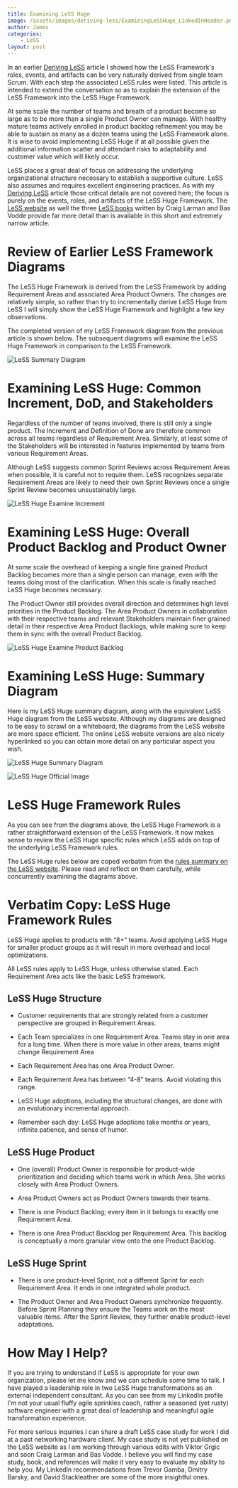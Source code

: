 ```yaml
---
title: Examining LeSS Huge
image: /assets/images/deriving-less/ExaminingLeSSHuge_LinkedInHeader.png
author: James
categories: 
    - LeSS
layout: post
---
```


In an earlier [Deriving LeSS]({{site.baseurl}}/blog/deriving-less/) article I showed how the LeSS Framework's roles, events, and artifacts can be very naturally derived from single team Scrum. With each step the associated LeSS rules were listed. This article is intended to extend the conversation so as to explain the extension of the LeSS Framework into the LeSS Huge Framework.

At some scale the number of teams and breath of a product become so large as to be more than a single Product Owner can manage. With healthy mature teams actively enrolled in product backlog refinement you may be able to sustain as many as a dozen teams using the LeSS Framework alone. It is wise to avoid implementing LeSS Huge if at all possible given the additional information scatter and attendant risks to adaptability and customer value which will likely occur.

LeSS places a great deal of focus on addressing the underlying organizational structure necessary to establish a supportive culture. LeSS also assumes and requires excellent engineering practices. As with my [Deriving LeSS]({{site.baseurl}}/blog/deriving-less/) article those critical details are not covered here; the focus is purely on the events, roles, and artifacts of the LeSS Huge Framework. The [LeSS website](https://less.works) as well the three [LeSS books](https://less.works/resources/learning-resources/books) written by Craig Larman and Bas Vodde provide far more detail than is available in this short and extremely narrow article.

# Review of Earlier LeSS Framework Diagrams

The LeSS Huge Framework is derived from the LeSS Framework by adding Requirement Areas and associated Area Product Owners. The changes are relatively simple, so rather than try to incrementally derive LeSS Huge from LeSS I will simply show the LeSS Huge Framework and highlight a few key observations.

The completed version of my LeSS Framework diagram from the previous article is shown below. The subsequent diagrams will examine the LeSS Huge Framework in comparison to the LeSS Framework.


![LeSS Summary Diagram]({{site.baseurl}}/assets/images/deriving-less/LeSS_Summary_Diagram-WithTitle.png)

# Examining LeSS Huge: Common Increment, DoD, and Stakeholders

Regardless of the number of teams involved, there is still only a single product. The Increment and Definition of Done are therefore common across all teams regardless of Requirement Area. Similarly, at least some of the Stakeholders will be interested in features implemented by teams from various Requirement Areas.

Although LeSS suggests common Sprint Reviews across Requirement Areas when possible, it is careful not to require them. LeSS recognizes separate Requirement Areas are likely to need their own Sprint Reviews once a single Sprint Review becomes unsustainably large.

![LeSS Huge Examine Increment]({{site.baseurl}}/assets/images/deriving-less/LeSS_Huge_Examine_Increment-WithTitle.png)

# Examining LeSS Huge: Overall Product Backlog and Product Owner

At some scale the overhead of keeping a single fine grained Product Backlog becomes more than a single person can manage, even with the teams doing most of the clarification. When this scale is finally reached LeSS Huge becomes necessary.

The Product Owner still provides overall direction and determines high level priorities in the Product Backlog. The Area Product Owners in collaboration with their respective teams and relevant Stakeholders maintain finer grained detail in their respective Area Product Backlogs, while making sure to keep them in sync with the overall Product Backlog. 

![LeSS Huge Examine Product Backlog]({{site.baseurl}}/assets/images/deriving-less/LeSS_Huge_Examine_ProductBacklog-WithTitle.png)

# Examining LeSS Huge: Summary Diagram

Here is my LeSS Huge summary diagram, along with the equivalent LeSS Huge diagram from the LeSS website. Although my diagrams are designed to be easy to scrawl on a whiteboard, the diagrams from the LeSS website are more space efficient. The online LeSS website versions are also nicely hyperlinked so you can obtain more detail on any particular aspect you wish.

![LeSS Huge Summary Diagram]({{site.baseurl}}/assets/images/deriving-less/LeSS_Huge_Summary_Diagram-WithTitle.png)

![LeSS Huge Official Image]({{site.baseurl}}/assets/images/deriving-less/less-huge-framework.png)

# LeSS Huge Framework Rules

As you can see from the diagrams above, the LeSS Huge Framework is a rather straightforward extension of the LeSS Framework. It now makes sense to review the LeSS Huge specific rules which LeSS adds on top of the underlying LeSS Framework rules.

The LeSS Huge rules below are coped verbatim from the [rules summary on the LeSS website](https://less.works/less/rules/index). Please read and reflect on them carefully, while concurrently examining the diagrams above.

# Verbatim Copy: LeSS Huge Framework Rules

LeSS Huge applies to products with “8+” teams. Avoid applying LeSS Huge for smaller product groups as it will result in more overhead and local optimizations.

All LeSS rules apply to LeSS Huge, unless otherwise stated. Each Requirement Area acts like the basic LeSS framework.

## LeSS Huge Structure

* Customer requirements that are strongly related from a customer perspective are grouped in Requirement Areas.

* Each Team specializes in one Requirement Area. Teams stay in one area for a long time. When there is more value in other areas, teams might change Requirement Area

* Each Requirement Area has one Area Product Owner.

* Each Requirement Area has between “4-8” teams. Avoid violating this range.

* LeSS Huge adoptions, including the structural changes, are done with an evolutionary incremental approach.

* Remember each day: LeSS Huge adoptions take months or years, infinite patience, and sense of humor.

## LeSS Huge Product

* One (overall) Product Owner is responsible for product-wide prioritization and deciding which teams work in which Area. She works closely with Area Product Owners.

* Area Product Owners act as Product Owners towards their teams.

* There is one Product Backlog; every item in it belongs to exactly one Requirement Area.

* There is one Area Product Backlog per Requirement Area. This backlog is conceptually a more granular view onto the one Product Backlog.

## LeSS Huge Sprint

* There is one product-level Sprint, not a different Sprint for each Requirement Area. It ends in one integrated whole product.

* The Product Owner and Area Product Owners synchronize frequently. Before Sprint Planning they ensure the Teams work on the most valuable items. After the Sprint Review, they further enable product-level adaptations.

# How May I Help?

If you are trying to understand if LeSS is appropriate for your own organization, please let me know and we can schedule some time to talk. I have played a leadership role in two LeSS Huge transformations as an external independent consultant. As you can see from my LinkedIn profile I'm not your usual fluffy agile sprinkles coach, rather a seasoned (yet rusty) software engineer with a great deal of leadership and meaningful agile transformation experience.

For more serious inquiries I can share a draft LeSS case study for work I did at a past networking hardware client. My case study is not yet published on the LeSS website as I am working through various edits with Viktor Grgic and soon Craig Larman and Bas Vodde. I believe you will find my case study, book, and references will make it very easy to evaluate my ability to help you. My LinkedIn recommendations from Trevor Gamba, Dmitry Barsky, and David Stackleather are some of the more insightful ones.



